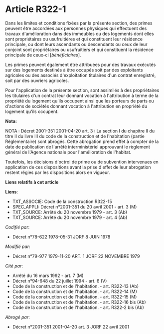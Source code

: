 # Article R322-1

Dans les limites et conditions fixées par la présente section, des primes peuvent être accordées aux personnes physiques qui
effectuent des travaux d'amélioration dans des immeubles ou des logements dont elles sont propriétaires ou usufruitières et
qui constituent leur résidence principale, ou dont leurs ascendants ou descendants ou ceux de leur conjoint sont
propriétaires ou usufruitiers et qui constituent la résidence principale de ceux-ci [*bénéficiaires*].

Les primes peuvent également être attribuées pour des travaux exécutés sur des logements destinés à être occupés soit par des
exploitants agricoles ou des associés d'exploitation titulaires d'un contrat enregistré, soit par des ouvriers agricoles.

Pour l'application de la présente section, sont assimilés à des propriétaires les titulaires d'un contrat leur donnant
vocation à l'attribution à terme de la propriété du logement qu'ils occupent ainsi que les porteurs de parts ou d'actions de
sociétés donnant vocation à l'attribution en propriété du logement qu'ils occupent.

**Nota:**

NOTA : Décret 2001-351 2001-04-20 art. 3 : La section I du chapitre II du titre II du livre III du code de la construction et
de l'habitation (partie Réglementaire) sont abrogés. Cette abrogation prend effet à compter de la date de publication de
l'arrêté interministériel approuvant le règlement général de l'Agence nationale pour l'amélioration de l'habitat.

Toutefois, les décisions d'octroi de prime ou de subvention intervenues en application de ces dispositions avant la prise
d'effet de leur abrogation restent régies par les dispositions alors en vigueur.

**Liens relatifs à cet article**

**Liens**:

  - TXT_ASSOCIE: Code de la construction R322-15
  - SPEC_APPLI: Décret n°2001-351 du 20 avril 2001 - art. 3 (M)
  - TXT_SOURCE: Arrêté du 20 novembre 1979 - art. 3 (Ab)
  - TXT_SOURCE: Arrêté du 20 novembre 1979 - art. 4 (Ab)

_Codifié par_:

  - Décret n°78-622 1978-05-31 JORF 8 JUIN 1978

_Modifié par_:

  - Décret n°79-977 1979-11-20 ART. 1 JORF 22 NOVEMBRE 1979

_Cité par_:

  - Arrêté du 16 mars 1992 - art. 7 (M)
  - Décret n°94-648 du 22 juillet 1994 - art. 6 (V)
  - Code de la construction et de l'habitation. - art. R322-13 (Ab)
  - Code de la construction et de l'habitation. - art. R322-14 (M)
  - Code de la construction et de l'habitation. - art. R322-15 (M)
  - Code de la construction et de l'habitation. - art. R322-16 bis (Ab)
  - Code de la construction et de l'habitation. - art. R322-2 bis (Ab)

_Abrogé par_:

  - Décret n°2001-351 2001-04-20 art. 3 JORF 22 avril 2001
